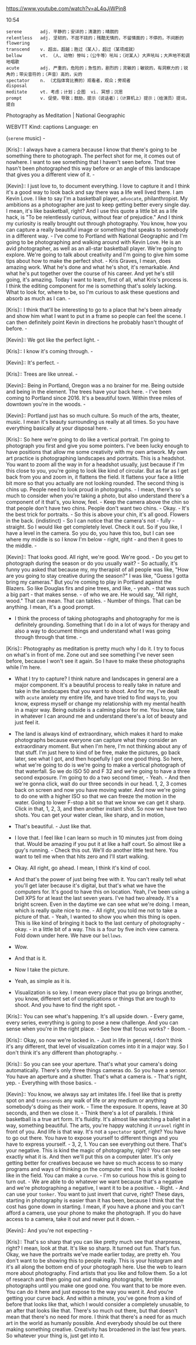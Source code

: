 https://www.youtube.com/watch?v=aL4qJjWPjn8

10:54

```
serene       adj. 平静的；安详的；清澈的；晴朗的
relentless   adj. 坚韧的，不屈不挠的；残酷无情的，不留情面的；不停的，不间断的
flowering  
transcend    v. 超出，超越；胜过（某人），超过（某项成就）  
bellow       vt. （人、动物）惨叫；（公牛等）吼叫；（对某人）大声吼叫；大声地不和调地唱歌
acute        adj. 严重的，危险的；急性的，剧烈的；灵敏的；敏锐的，有洞察力的；锐角的；带尖音符的；（声音）高的，尖的  
spectator    n. （尤指体育比赛的）观看者，观众；旁观者
disposal    
meditate     vt. 考虑；计划；企图  vi. 冥想；沉思
prompt       v. 促使，导致；鼓励，提示（说话者）；（计算机上）提示；（给演员）提词，提白
```

Photography as Meditation | National Geographic

WEBVTT Kind: captions Language: en 

(`serene` music) - 

[Kris]:: I always have a camera because I know that there's going to be something there to photograph. The perfect shot for me, it comes out of nowhere. I want to see something that I haven't seen before. That tree hasn't been photographed this way before or an angle of this landscape that gives you a different view of it. - 

[Kevin]:: I just love to, to document everything. I love to capture it and I think it's a good way to look back and say there was a life well lived there. I am Kevin Love. I like to say I'm a basketball player, `advocate`, philanthropist. My ambitions as a photographer are just to keep getting better every single day. I mean, it's like basketball, right? And I use this quote a little bit as a life hack, is "To be relentlessly curious, without fear of prejudice." And I think my curiosity is really brought out through photography. You know, how you can capture a really beautiful image or something that speaks to somebody in a different way. - I've come to Portland with National Geographic and I'm going to be photographing and walking around with Kevin Love. He is an avid photographer, as well as an all-star basketball player. We're going to explore. We're going to talk about creativity and I'm going to give him some tips about how to make the perfect shot. - Kris Graves, I mean, does amazing work. What he's done and what he's shot, it's remarkable. And what he's put together over the course of his career. And yet he's still going, it's amazing. Today I want to learn, first of all, what Kris's process is. I think the editing component for me is something that's solely lacking. What to look for, where to be, so I'm curious to ask these questions and absorb as much as I can. - 

[Kris]:: I think that'll be interesting to go to a place that he's been already and show him what I want to put in a frame so people can feel the scene. I can then definitely point Kevin in directions he probably hasn't thought of before. - 

[Kevin]:: We got like the perfect light. - 

[Kris]:: I know it's coming through. - 

[Kevin]:: It's perfect. - 

[Kris]:: Trees are like unreal. - 

[Kevin]:: Being in Portland, Oregon was a no brainer for me. Being outside and being in the element. The trees have your back here. - I've been coming to Portland since 2016. It's a beautiful town. Within three miles of downtown you're in the woods. - 

[Kevin]:: Portland just has so much culture. So much of the arts, theater, music. I mean it's beauty surrounding us really at all times. So you have everything basically at your disposal here. - 

[Kris]:: So here we're going to do like a vertical portrait. I'm going to photograph you first and give you some pointers. I've been lucky enough to have positions that allow me some creativity with my own artwork. My own art practice is photographing landscapes and portraits. This is a headshot. You want to zoom all the way in for a headshot usually, just because if I'm this close to you, you're going to look like kind of circular. But as far as I get back from you and zoom in, it flattens the field. It flattens your face a little bit more so that you actually are not looking rounded. The second thing is chins up. People need to look proud in photographs. - I mean, there's so much to consider when you're taking a photo, but also understand there's a component of it that's, you know, feel. - Keep the camera above the chin so that people don't have two chins. People don't want two chins. - Okay. - It's the best trick for portraits. - So this is above your chin, it's all good. Flowers in the back. (indistinct) - So I can notice that the camera's not - fully - straight. So I would like get completely level. Check it out. So if you like, I have a level in the camera. So you do, you have this too, but I can see where my middle is so I know I'm below - right, right - and then it goes to the middle. - 

[Kevin]:: That looks good. All right, we're good. We're good. - Do you get to photograph during the season or do you usually wait? - So actually, it's funny you asked that because my, my therapist of all people was like, "How are you going to stay creative during the season?" I was like, "Guess I gotta bring my cameras." But you're coming to play in Portland against the Blazers. So like Douglas firs and pine trees, and like, - yeah. - that was such a big part - that makes sense. - of who we are. He would say, "All right, wood." That can mean. That can tables. - Number of things. That can be anything. I mean, it's a good prompt. 

- I think the process of taking photographs and photography for me is definitely grounding. Something that I do in a lot of ways for therapy and also a way to document things and understand what I was going through through that time. - 

[Kris]:: Photography as meditation is pretty much why I do it. I try to focus on what's in front of me. Zone out and see something I've never seen before, because I won't see it again. So I have to make these photographs while I'm here. 

- What I try to capture? I think nature and landscapes in general are a major component. It's a beautiful process to really take in nature and take in the landscapes that you want to shoot. And for me, I've dealt with `acute` anxiety my entire life, and have tried to find ways to, you know, express myself or change my relationship with my mental health in a major way. Being outside is a calming place for me. You know, take in whatever I can around me and understand there's a lot of beauty and just feel it. 


- The land is always kind of extraordinary, which makes it hard to make photographs because everyone can capture what they consider an extraordinary moment. But when I'm here, I'm not thinking about any of that stuff. I'm just here to kind of be free, make the pictures, go back later, see what I got, and then hopefully I got one good thing. So here, what we're going to do is we're going to make a vertical photograph of that waterfall. So we do ISO 50 and F 32 and we're going to have a three second exposure. I'm going to do a two second timer, - Yeah. - And then we're gonna click, wait do our three seconds in our head. 1, 2, 3 comes back on screen and now you have moving water. And now we're going to do one with a higher ISO so that we can freeze the motion in the water. Going to lower F-stop a bit so that we know we can get it sharp. Click in that, 1, 2, 3, and then another instant shot. So now we have two shots. You can get your water clean, like sharp, and in motion, 

- That's beautiful. - Just like that. 

- I love that. I feel like I can learn so much in 10 minutes just from doing that. Would be amazing if you put it at like a half court. So almost like a guy's running. - Check this out. We'll do another little test here. You want to tell me when that hits zero and I'll start walking. 

- Okay. All right, go ahead. I mean, I think it's kind of cool. 

- And that's the power of just being free with it. You can't really tell what you'll get later because it's digital, but that's what we have the computers for. It's good to have this on location. Yeah, I've been using a Dell XPS for at least the last seven years. I've had two already. It's a bright screen. Even in the daytime we can see what we're doing. I mean, which is really quite nice to me. - All right, you told me not to take a picture of that. - Yeah, I wanted to show you when this thing is open. This is like kind of bringing it back to the last century of photography - okay. - in a little bit of a way. This is a four by five inch view camera. Fold down under here. We have our `bellows`. 

- Wow. 

- And that is it. 

- Now I take the picture. 

- Yeah, as simple as it is. 

- Visualization is so key. I mean every place that you go brings another, you know, different set of complications or things that are tough to shoot. And you have to find the right spot. - 

[Kris]:: You can see what's happening. It's all upside down. - Every game, every series, everything is going to pose a new challenge. And you can sense when you're in the right place. - See how that focus works? - Boom. - 

[Kris]:: Okay, so now we're locked in. - Just in life in general, I don't think it's any different, that level of visualization comes into it in a major way. So I don't think it's any different than photography. - 

[Kris]:: So you can see your aperture. That's what your camera's doing automatically. There's only three things cameras do. So you have a sensor. You have an aperture and a shutter. That's what a camera is. - That's right, yep. - Everything with those basics. - 

[Kevin]:: You know, we always say art imitates life. I feel like that is pretty spot on and `transcends` any walk of life or any medium or anything somebody's doing as their work. - Time the exposure. It opens, leave at 30 seconds, and then we close it. - Think there's a lot of parallels. I think basketball is a true art form. It's fluidity. It's almost like watching a ballet in a way, something beautiful. The arts, you're happy watching it `unravel` right in front of you. And life is that way. It's not a `spectator` sport, right? You have to go out there. You have to expose yourself to different things and you have to express yourself. - 3, 2, 1. You can see everything out there. That's your negative. This is kind the magic of photography, right? You can see exactly what it is. And then we'll put this on a computer later. It's only getting better for creatives because we have so much access to so many programs and ways of thinking on the computer end. This is what it looked like in the field. You can make a `curve`. - I'm so curious how this is going to turn out. - We are able to do whatever we want because that's a negative and we're photographing a negative, I want it to be a positive. - Right. - And can use your `tonker`. You want to just invert that curve, right? These days, starting in photography is easier than it has been, because I think that the cost has gone down in starting. I mean, if you have a phone and you can't afford a camera, use your phone to make the photograph. If you do have access to a camera, take it out and never put it down. - 

[Kevin]:: And you're not expecting - 

[Kris]:: That's so sharp that you can like pretty much see that sharpness, right? I mean, look at that. It's like so sharp. It turned out fun. That's fun. Okay, we have the portraits we've made earlier today, are pretty eh. You don't want to be showing this to people really. This is your histogram and it's all along the bottom end of your photograph here. Use the web to learn more about photography. Find artists that you like and follow them. So a lot of research and then going out and making photographs, terrible photographs until you make one good one. You want that to be more even. You can do it here and just expose to the way you want it. And you're getting your curve back. And within a minute, you've gone from a kind of before that looks like that, which I would consider a completely unusable, to an after that looks like that. There's so much out there, but that doesn't mean that there's no need for more. I think that there's a need for as much art in the world as humanly possible. And everybody should be out there making something creative. Creativity has broadened in the last few years. So whatever your thing is, just get into it. 